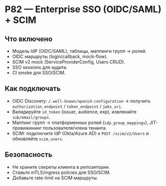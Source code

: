 # P82 — Enterprise SSO (OIDC/SAML) + SCIM

## Что включено
- Модель IdP (OIDC/SAML), таблицы, маппинги групп → ролей.
- OIDC маршруты (login/callback, mock-flow).
- SCIM v2 mock (ServiceProviderConfig, Users CRUD).
- SSO sessions для аудита.
- CI smoke для SSO/SCIM.

## Как подключать
- OIDC Discovery: `/.well-known/openid-configuration` → получить `authorization_endpoint` / `token_endpoint` / `jwks_uri`.
- Валидируйте `id_token` (issuer, audience, exp), извлекайте `sub/email/groups`.
- Маппинг групп → платформенных ролей (`idp_group_mappings`), JIT-провижининг пользователя/члена тенанта.
- SCIM: подключите IdP (Okta/Azure AD) к `POST /scim/v2/Users` и обновляйте `scim_users`.

## Безопасность
- Не храните секреты клиента в репозитории.
- Ставьте mTLS/ingress policies для SSO/SCIM.
- Добавьте rate-limit на SCIM маршруты.
